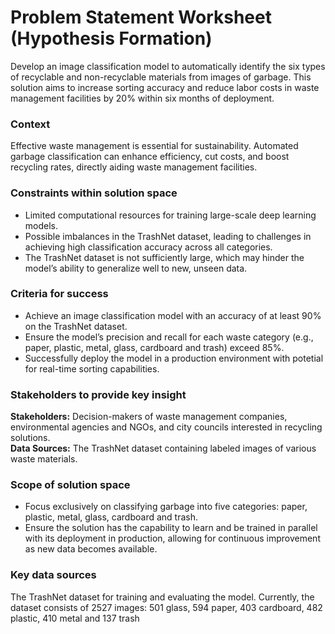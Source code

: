 # Problem Statement Worksheet (Hypothesis Formation)

Develop an image classification model to automatically identify the six types of recyclable and non-recyclable materials from images of garbage. This solution aims to increase sorting accuracy and reduce labor costs in waste management facilities by 20% within six months of deployment.

### Context

Effective waste management is essential for sustainability. Automated garbage classification can enhance efficiency, cut costs, and boost recycling rates, directly aiding waste management facilities.

### Constraints within solution space

- Limited computational resources for training large-scale deep learning models.  
- Possible imbalances in the TrashNet dataset, leading to challenges in achieving high classification accuracy across all categories.  
- The TrashNet dataset is not sufficiently large, which may hinder the model’s ability to generalize well to new, unseen data.  

### Criteria for success

-	Achieve an image classification model with an accuracy of at least 90% on the TrashNet dataset.  
-	Ensure the model’s precision and recall for each waste category (e.g., paper, plastic, metal, glass, cardboard and trash) exceed 85%.  
-	Successfully deploy the model in a production environment with potetial for real-time sorting capabilities.  

### Stakeholders to provide key insight
__Stakeholders:__ Decision-makers of waste management companies, environmental agencies and NGOs, and city councils interested in recycling solutions.  
__Data Sources:__ The TrashNet dataset containing labeled images of various waste materials.

### Scope of solution space 
- Focus exclusively on classifying garbage into five categories: paper, plastic, metal, glass, cardboard and trash.
-	Ensure the solution has the capability to learn and be trained in parallel with its deployment in production, allowing for continuous improvement as new data becomes available.

### Key data sources 

The TrashNet dataset for training and evaluating the model. Currently, the dataset consists of 2527 images:
501 glass, 594 paper, 403 cardboard, 482 plastic, 410 metal and 137 trash

